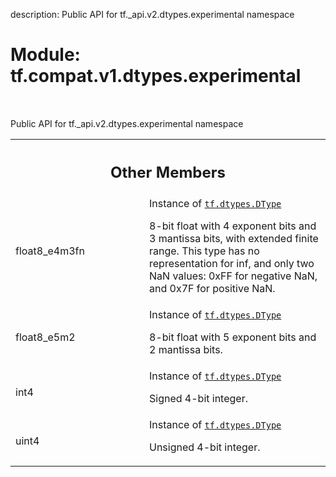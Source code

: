 description: Public API for tf._api.v2.dtypes.experimental namespace

<div itemscope itemtype="http://developers.google.com/ReferenceObject">
<meta itemprop="name" content="tf.compat.v1.dtypes.experimental" />
<meta itemprop="path" content="Stable" />
<meta itemprop="property" content="float8_e4m3fn"/>
<meta itemprop="property" content="float8_e5m2"/>
<meta itemprop="property" content="int4"/>
<meta itemprop="property" content="uint4"/>
</div>

# Module: tf.compat.v1.dtypes.experimental

<!-- Insert buttons and diff -->

<table class="tfo-notebook-buttons tfo-api nocontent" align="left">

</table>



Public API for tf._api.v2.dtypes.experimental namespace





<!-- Tabular view -->
 <table class="responsive fixed orange">
<colgroup><col width="214px"><col></colgroup>
<tr><th colspan="2"><h2 class="add-link">Other Members</h2></th></tr>

<tr>
<td>
float8_e4m3fn<a id="float8_e4m3fn"></a>
</td>
<td>
Instance of <a href="../../../../tf/dtypes/DType.md"><code>tf.dtypes.DType</code></a>


8-bit float with 4 exponent bits and 3 mantissa bits, with extended finite range.  This type has no representation for inf, and only two NaN values: 0xFF for negative NaN, and 0x7F for positive NaN.
</td>
</tr><tr>
<td>
float8_e5m2<a id="float8_e5m2"></a>
</td>
<td>
Instance of <a href="../../../../tf/dtypes/DType.md"><code>tf.dtypes.DType</code></a>


8-bit float with 5 exponent bits and 2 mantissa bits.
</td>
</tr><tr>
<td>
int4<a id="int4"></a>
</td>
<td>
Instance of <a href="../../../../tf/dtypes/DType.md"><code>tf.dtypes.DType</code></a>


Signed 4-bit integer.
</td>
</tr><tr>
<td>
uint4<a id="uint4"></a>
</td>
<td>
Instance of <a href="../../../../tf/dtypes/DType.md"><code>tf.dtypes.DType</code></a>


Unsigned 4-bit integer.
</td>
</tr>
</table>

